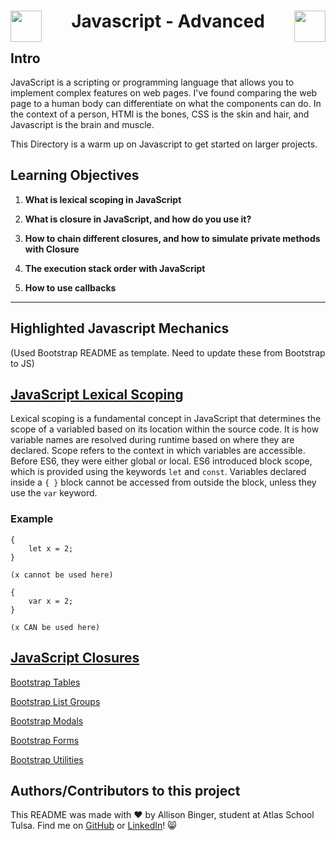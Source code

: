   <h1 align="center">
  <img src="https://static.vecteezy.com/system/resources/previews/027/127/463/original/javascript-logo-javascript-icon-transparent-free-png.png" align="left" width="50">
    Javascript - Advanced
  <img src="https://static.vecteezy.com/system/resources/previews/027/127/463/original/javascript-logo-javascript-icon-transparent-free-png.png" align="right" width="50"></h1>


## Intro
JavaScript is a scripting or programming language that allows you to implement complex features on web pages. I've found comparing the web page to a human body can differentiate on what the components can do. In the context of a person, HTMl is the bones, CSS is the skin and hair, and Javascript is the brain and muscle.

This Directory is a warm up on Javascript to get started on larger projects. 


## Learning Objectives

1. **What is lexical scoping in JavaScript**

2. **What is closure in JavaScript, and how do you use it?**

3. **How to chain different closures, and how to simulate private methods with Closure**

4. **The execution stack order with JavaScript**
   
5. **How to use callbacks**

---

## Highlighted Javascript Mechanics


(Used Bootstrap README as template. Need to update these from Bootstrap to JS)



## [JavaScript Lexical Scoping](https://www.w3schools.com/js/js_scope.asp)

Lexical scoping is a fundamental concept in JavaScript that determines the scope of a variabled based on its location within the source code. It is how variable names are resolved during runtime based on where they are declared. Scope refers to the context in which variables are accessible. Before ES6, they were either global or local. ES6 introduced block scope, which is provided using the keywords `let` and `const`. Variables declared inside a `{ }` block cannot be accessed from outside the block, unless they use the `var` keyword. 

### Example
```
{
	let x = 2;
}

(x cannot be used here)
```
```
{
	var x = 2;
}

(x CAN be used here)
```

## [JavaScript Closures](https://www.w3schools.com/js/js_function_closures.asp)



[Bootstrap Tables](https://www.w3schools.com/bootstrap4/bootstrap_tables.asp)

[Bootstrap List Groups](https://www.w3schools.com/bootstrap4/bootstrap_list_groups.asp)

[Bootstrap Modals](https://www.w3schools.com/bootstrap4/bootstrap_modal.asp)

[Bootstrap Forms](https://www.w3schools.com/bootstrap4/bootstrap_forms.asp)

[Bootstrap Utilities](https://www.w3schools.com/bootstrap4/bootstrap_utilities.asp)



## Authors/Contributors to this project
This README was made with :heart: by Allison Binger, student at Atlas School Tulsa. Find me on [GitHub](https://github.com/allisonabinger) or [LinkedIn](https://linkedin.com/in/allisonbinger)! :smile_cat:

